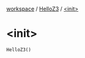 [workspace](../index.md) / [HelloZ3](index.md) / [&lt;init&gt;](./-init-.md)

# &lt;init&gt;

`HelloZ3()`
